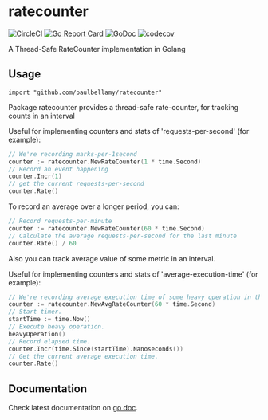 # ratecounter

[![CircleCI](https://circleci.com/gh/paulbellamy/ratecounter.svg?style=svg)](https://circleci.com/gh/paulbellamy/ratecounter)
[![Go Report Card](https://goreportcard.com/badge/github.com/paulbellamy/ratecounter)](https://goreportcard.com/report/github.com/paulbellamy/ratecounter)
[![GoDoc](https://godoc.org/github.com/paulbellamy/ratecounter?status.svg)](https://godoc.org/github.com/paulbellamy/ratecounter)
[![codecov](https://codecov.io/gh/paulbellamy/ratecounter/branch/master/graph/badge.svg)](https://codecov.io/gh/paulbellamy/ratecounter)

A Thread-Safe RateCounter implementation in Golang

## Usage

```
import "github.com/paulbellamy/ratecounter"
```

Package ratecounter provides a thread-safe rate-counter, for tracking
counts in an interval

Useful for implementing counters and stats of 'requests-per-second' (for
example):

```go
// We're recording marks-per-1second
counter := ratecounter.NewRateCounter(1 * time.Second)
// Record an event happening
counter.Incr(1)
// get the current requests-per-second
counter.Rate()
```

To record an average over a longer period, you can:

```go
// Record requests-per-minute
counter := ratecounter.NewRateCounter(60 * time.Second)
// Calculate the average requests-per-second for the last minute
counter.Rate() / 60
```

Also you can track average value of some metric in an interval.

Useful for implementing counters and stats of 'average-execution-time' (for
example):

```go
// We're recording average execution time of some heavy operation in the last minute.
counter := ratecounter.NewAvgRateCounter(60 * time.Second)
// Start timer.
startTime := time.Now()
// Execute heavy operation.
heavyOperation()
// Record elapsed time.
counter.Incr(time.Since(startTime).Nanoseconds())
// Get the current average execution time.
counter.Rate()
```

## Documentation

Check latest documentation on [go doc](https://godoc.org/github.com/paulbellamy/ratecounter).

